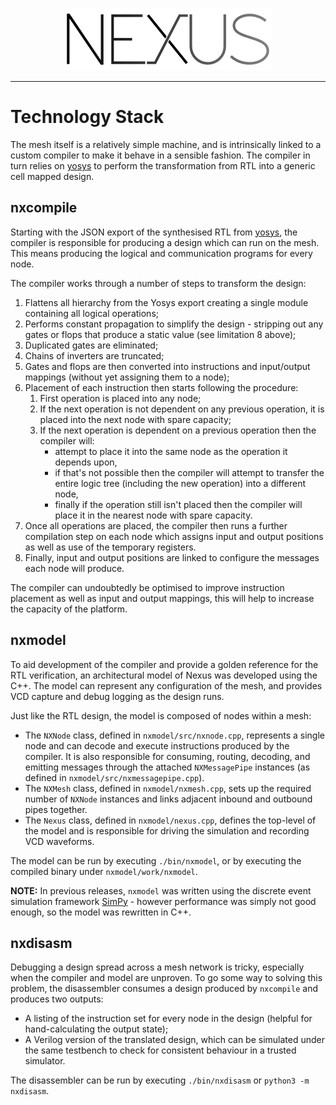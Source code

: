 <p align="center">
    <img src="./images/logo_small.png">
</p>

---

# Technology Stack

The mesh itself is a relatively simple machine, and is intrinsically linked to a
custom compiler to make it behave in a sensible fashion. The compiler in turn
relies on [yosys](https://github.com/YosysHQ/yosys) to perform the transformation
from RTL into a generic cell mapped design.

## nxcompile

Starting with the JSON export of the synthesised RTL from [yosys](https://github.com/YosysHQ/yosys),
the compiler is responsible for producing a design which can run on the mesh.
This means producing the logical and communication programs for every node.

The compiler works through a number of steps to transform the design:

 1. Flattens all hierarchy from the Yosys export creating a single module
    containing all logical operations;
 2. Performs constant propagation to simplify the design - stripping out any
    gates or flops that produce a static value (see limitation 8 above);
 3. Duplicated gates are eliminated;
 4. Chains of inverters are truncated;
 5. Gates and flops are then converted into instructions and input/output
    mappings (without yet assigning them to a node);
 6. Placement of each instruction then starts following the procedure:
    1. First operation is placed into any node;
    2. If the next operation is not dependent on any previous operation, it is
       placed into the next node with spare capacity;
    3. If the next operation is dependent on a previous operation then the
       compiler will:
        * attempt to place it into the same node as the operation it depends upon,
        * if that's not possible then the compiler will attempt to transfer the
          entire logic tree (including the new operation) into a different node,
        * finally if the operation still isn't placed then the compiler will
          place it in the nearest node with spare capacity.
 7. Once all operations are placed, the compiler then runs a further compilation
    step on each node which assigns input and output positions as well as use of
    the temporary registers.
 8. Finally, input and output positions are linked to configure the messages
    each node will produce.

The compiler can undoubtedly be optimised to improve instruction placement as
well as input and output mappings, this will help to increase the capacity of
the platform.

## nxmodel

To aid development of the compiler and provide a golden reference for the RTL
verification, an architectural model of Nexus was developed using the C++. The
model can represent any configuration of the mesh, and provides VCD capture and
debug logging as the design runs.

Just like the RTL design, the model is composed of nodes within a mesh:

 * The `NXNode` class, defined in `nxmodel/src/nxnode.cpp`, represents a single
   node and can decode and execute instructions produced by the compiler. It is
   also responsible for consuming, routing, decoding, and emitting messages
   through the attached `NXMessagePipe` instances (as defined in
   `nxmodel/src/nxmessagepipe.cpp`).
 * The `NXMesh` class, defined in `nxmodel/nxmesh.cpp`, sets up the required
   number of `NXNode` instances and links adjacent inbound and outbound pipes
   together.
 * The `Nexus` class, defined in `nxmodel/nexus.cpp`, defines the top-level of
   the model and is responsible for driving the simulation and recording VCD
   waveforms.

The model can be run by executing `./bin/nxmodel`, or by executing the compiled
binary under `nxmodel/work/nxmodel`.

**NOTE:** In previous releases, `nxmodel` was written using the discrete event
simulation framework [SimPy](https://simpy.readthedocs.io/en/latest/) - however
performance was simply not good enough, so the model was rewritten in C++.

## nxdisasm

Debugging a design spread across a mesh network is tricky, especially when the
compiler and model are unproven. To go some way to solving this problem, the
disassembler consumes a design produced by `nxcompile` and produces two outputs:

 * A listing of the instruction set for every node in the design (helpful for
   hand-calculating the output state);
 * A Verilog version of the translated design, which can be simulated under the
   same testbench to check for consistent behaviour in a trusted simulator.

The disassembler can be run by executing `./bin/nxdisasm` or `python3 -m nxdisasm`.
